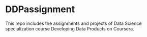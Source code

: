 # DDPassignment

This repo includes the assignments and projects of Data Science specialization course Developing Data Products on Coursera.